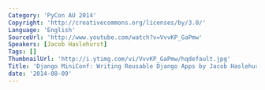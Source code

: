 ```yaml
---
Category: 'PyCon AU 2014'
Copyright: 'http://creativecommons.org/licenses/by/3.0/'
Language: 'English'
SourceUrl: 'http://www.youtube.com/watch?v=VvvKP_GaPmw'
Speakers: [Jacob Haslehurst]
Tags: []
ThumbnailUrl: 'http://i.ytimg.com/vi/VvvKP_GaPmw/hqdefault.jpg'
Title: 'Django MiniConf: Writing Reusable Django Apps by Jacob Haslehurst'
date: '2014-08-09'
---
```


